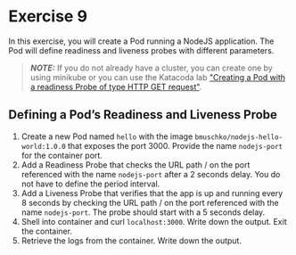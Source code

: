 # Exercise 9

In this exercise, you will create a Pod running a NodeJS application. The Pod will define readiness and liveness probes with different parameters.

> **_NOTE:_** If you do not already have a cluster, you can create one by using minikube or you can use the Katacoda lab ["Creating a Pod with a readiness Probe of type HTTP GET request"](https://learning.oreilly.com/labs/5-1-ckad-probing/9781098105105/).

## Defining a Pod’s Readiness and Liveness Probe

1. Create a new Pod named `hello` with the image `bmuschko/nodejs-hello-world:1.0.0` that exposes the port 3000. Provide the name `nodejs-port` for the container port.
2. Add a Readiness Probe that checks the URL path / on the port referenced with the name `nodejs-port` after a 2 seconds delay. You do not have to define the period interval.
3. Add a Liveness Probe that verifies that the app is up and running every 8 seconds by checking the URL path / on the port referenced with the name `nodejs-port`. The probe should start with a 5 seconds delay.
4. Shell into container and curl `localhost:3000`. Write down the output. Exit the container.
5. Retrieve the logs from the container. Write down the output.
